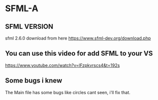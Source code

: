 # SFML-A

## SFML VERSION

sfml 2.6.0 download from here https://www.sfml-dev.org/download.php

## You can use this video for add SFML to your VS 

https://www.youtube.com/watch?v=lFzpkvrscs4&t=192s


## Some bugs i knew

The Main file has some bugs like circles cant seen, i'll fix that.
